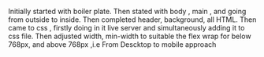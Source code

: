 Initially started with boiler plate.
Then stated with body , main , and going from outside to inside.
Then completed header, background, all HTML.
Then came to css , firstly doing in it live server and simultaneously adding it to css file.
Then adjusted width, min-width to suitable the flex wrap for below 768px, and above 768px ,i.e From Descktop to mobile approach
